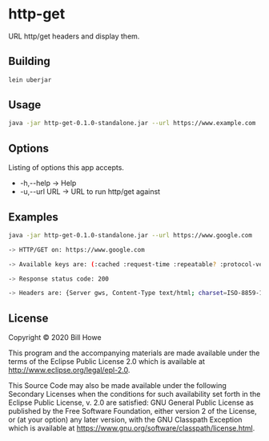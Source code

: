 # http-get

URL http/get headers and display them.

## Building

```bash
lein uberjar
```

## Usage

```bash
java -jar http-get-0.1.0-standalone.jar --url https://www.example.com
```

## Options

Listing of options this app accepts.

* -h,--help -> Help
* -u,--url URL -> URL to run http/get against

## Examples

```bash
java -jar http-get-0.1.0-standalone.jar --url https://www.google.com

-> HTTP/GET on: https://www.google.com

-> Available keys are: (:cached :request-time :repeatable? :protocol-version :streaming? :http-client :chunked? :cookies :reason-phrase :headers :orig-content-encoding :status :length :body :trace-redirects)

-> Response status code: 200

-> Headers are: {Server gws, Content-Type text/html; charset=ISO-8859-1, Alt-Svc h3-27=":443"; ma=2592000,h3-25=":443"; ma=2592000,h3-T050=":443"; ma=2592000,h3-Q050=":443"; ma=2592000,h3-Q049=":443"; ma=2592000,h3-Q048=":443"; ma=2592000,h3-Q046=":443"; ma=2592000,h3-Q043=":443"; ma=2592000,quic=":443"; ma=2592000; v="46,43", X-Frame-Options SAMEORIGIN, Connection close, Transfer-Encoding chunked, Expires -1, P3P CP="This is not a P3P policy! See g.co/p3phelp for more info.", Date Wed, 27 May 2020 01:29:09 GMT, X-XSS-Protection 0, Cache-Control private, max-age=0}
```

## License

Copyright © 2020 Bill Howe

This program and the accompanying materials are made available under the
terms of the Eclipse Public License 2.0 which is available at
<http://www.eclipse.org/legal/epl-2.0>.

This Source Code may also be made available under the following Secondary
Licenses when the conditions for such availability set forth in the Eclipse
Public License, v. 2.0 are satisfied: GNU General Public License as published by
the Free Software Foundation, either version 2 of the License, or (at your
option) any later version, with the GNU Classpath Exception which is available
at <https://www.gnu.org/software/classpath/license.html>.
